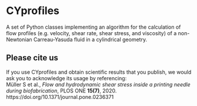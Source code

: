 <h1>CYprofiles</h1>
A set of Python classes implementing an algorithm for the calculation of flow profiles (e.g. velocity, shear rate, shear stress, and viscosity) of a non-Newtonian Carreau-Yasuda fluid in a cylindrical geometry.
<h2>Please cite us</h2>
If you use CYprofiles and obtain scientific results that you publish, we would ask you to acknowledge its usage by referencing:<br>
<quote>Müller S  et al., <i>Flow and hydrodynamic shear stress inside a printing needle during biofabrication</i>, PLOS ONE <b>15(7)</b>, 2020.<br>https://doi.org/10.1371/journal.pone.0236371
</quote>
